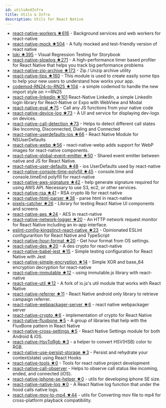 ```yaml
---
id: utilsAndInfra
title: Utils & Infra
description: Utils for React Native
---
```


- [react-native-workers ★616](https://github.com/devfd/react-native-workers) - Background services and web workers for react-native
- [react-native-mock ★504](https://github.com/RealOrangeOne/react-native-mock) - A fully mocked and test-friendly version of react native
- [loki ★395](https://github.com/oblador/loki) - Visual Regression Testing for Storybook
- [react-native-slowlog ★271](https://github.com/jondot/react-native-slowlog) - A high-performance timer based profiler for React Native that helps you track big performance problems
- [react-native-zip-archive ★173](https://github.com/plrthink/react-native-zip-archive) - Zip / Unzip archive utility
- [react-native-tips ★160](https://github.com/frichti/react-native-tips) - This module is used to create easily some tips to help your new users to understand how works your app.
- [codemod-RN24-to-RN25 ★104](https://github.com/sibeliusseraphini/codemod-RN24-to-RN25) - a simple codemod to handle the new import style on >=RN25
- [react-native-linkedin ★101](https://github.com/xcarpentier/react-native-linkedin) React-Native LinkedIn, a simple LinkedIn login library for React-Native or Expo with WebView and Modal
- [react-native-eval ★75](https://github.com/artemyarulin/react-native-eval) - Call any JS functions from your native code
- [react-native-device-log ★73](https://github.com/olofd/react-native-device-log) - A UI and service for displaying dev-logs on devices.
- [react-native-call-detection ★73](https://github.com/priteshrnandgaonkar/react-native-call-detection) - Helps to detect different call states like Incoming, Disconnected, Dialing and Connected
- [react-native-userdefaults-ios ★66](https://github.com/dsibiski/react-native-userdefaults-ios) - React Native Module for NSUserDefaults
- [react-native-webp ★56](https://github.com/dbasedow/react-native-webp) - react-native-webp adds support for WebP images for react-native components.
- [react-native-global-event-emitter ★50](https://github.com/paramaggarwal/react-native-global-event-emitter) - Shared event emitter between native and JS for React Native.
- [react-native-user-defaults ★48](https://github.com/wwayne/react-native-user-defaults) - ios UserDefaults used by react-native
- [react-native-console-time-polyfill ★45](https://github.com/MaxGraey/react-native-console-time-polyfill) - console.time and console.timeEnd polyfill for react-native
- [react-native-aws-signature ★42](https://github.com/leimd/react-native-aws-signature) - help generate signature required for using AWS API. Necessary to use S3, ec2, or other services.
- [react-native-rsa ★41](https://github.com/z-hao-wang/react-native-rsa) - RSA crypto lib for react native
- [react-native-html-parser ★38](https://github.com/g6ling/react-native-html-parser) - parse html in react-native
- [pixels-catcher ★26](https://github.com/rumax/react-native-PixelsCatcher) - Library for testing React Native UI components and screens
- [react-native-aes ★24](https://github.com/mvayngrib/react-native-aes) - AES in react-native
- [react-native-network-logger ★20](https://github.com/alexbrazier/react-native-network-logger) - An HTTP network request monitor for React Native including an in-app interface.
- [eslint-config-kingstinct-react-native ★23](https://github.com/robertherber/eslint-config-kingstinct-react-native) - Opinionated ESLint configurarition for React Native and TypeScript
- [react-native-hour-format ★20](https://github.com/SoftwareMansion/react-native-hour-format) - Get hour format from OS settings.
- [react-native-des ★20](https://github.com/remobile/react-native-des) - A des crypto for react-native
- [react-native-babel-jest ★15](https://github.com/apentle/react-native-babel-jest) - Simple testing configuration for React Native with Jest
- [react-native-simple-encryption ★14](https://github.com/BhavanPatel/react-native-simple-encryption) - Simple XOR and base_64 encryption decryption for react-native
- [react-native-immutable ★12](https://github.com/thewei/react-native-immutable) - using immutable.js library with react-native
- [react-native-util ★12](https://github.com/exponentjs/react-native-util) - A fork of io.js's util module that works with React Native
- [react-native-referrer ★11](https://github.com/JeandeCampredon/react-native-referrer) - React Native android only library to retrieve campaign referrer.
- [react-native-webpackager-server ★6](https://github.com/changfuguo/react-native-webpackager-server) - react native webpackager server
- [react-native-crypto ★6](https://github.com/mvayngrib/react-native-crypto) - implementation of crypto for React Native
- [react-native-fluxbone ★5](https://github.com/jgable/react-native-fluxbone) - A group of libraries that help with the FluxBone pattern in React Native
- [react-native-cross-settings ★5](https://github.com/aMarCruz/react-native-cross-settings) - React Native Settings module for both Android & iOS.
- [react-native-HsvToRgb ★3](https://github.com/Copypeng/react-native-HsvToRgb) - a helper to convert HSV(HSB) color to RGB.
- [react-native-use-persist-storage ★3](https://github.com/visuallylab/react-native-use-persist-storage) - Persist and rehydrate your context(state) using React Hooks
- [react-native-tools ★0](https://github.com/kkennis/react-native-tools) - Tools for react native project development
- [react-native-call-observer](https://github.com/liamse/react-native-call-observer) - Helps to observe call status like incoming, ended, and connected (iOS).
- [react-native-iphone-se-helper ★0](https://github.com/heyman333/react-native-iphone-se-helper) - utils for developing iphone SE size.
- [react-native-native-log ★0](https://github.com/JessicaYeh/react-native-native-log) - A React Native log function that under the hood calls native logs.
- [react-native-mov-to-mp4 ★44](https://github.com/taltultc/react-native-mov-to-mp4) - utils for Converting mov file to mp4 for cross-platform playback compatibility.
